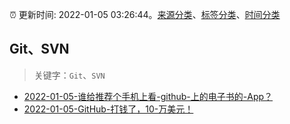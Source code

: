 :alarm_clock: 更新时间: 2022-01-05 03:26:44。[来源分类](../README.md)、[标签分类](../TAGS.md)、[时间分类](../TIMELINE.md)

## Git、SVN


> 关键字：`Git`、`SVN`



- [2022-01-05-谁给推荐个手机上看-github-上的电子书的-App？](https://www.v2ex.com/t/826264) 
- [2022-01-05-GitHub-打钱了，10-万美元！](https://toutiao.io/k/ndfqyy2) 